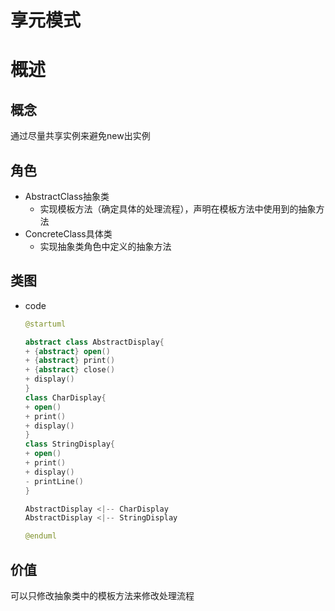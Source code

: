 # 享元模式

# 概述

## 概念

通过尽量共享实例来避免new出实例

## 角色

- AbstractClass抽象类
    - 实现模板方法（确定具体的处理流程），声明在模板方法中使用到的抽象方法
- ConcreteClass具体类
    - 实现抽象类角色中定义的抽象方法

## 类图

- code
    
    ```kotlin
    @startuml
    
    abstract class AbstractDisplay{
    + {abstract} open()
    + {abstract} print()
    + {abstract} close()
    + display()
    }
    class CharDisplay{
    + open()
    + print()
    + display()
    }
    class StringDisplay{
    + open()
    + print()
    + display()
    - printLine()
    }
    
    AbstractDisplay <|-- CharDisplay
    AbstractDisplay <|-- StringDisplay
    
    @enduml
    ```
    

## 价值

可以只修改抽象类中的模板方法来修改处理流程